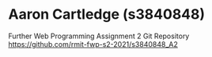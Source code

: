 # Aaron Cartledge (s3840848)
Further Web Programming Assignment 2 Git Repository
https://github.com/rmit-fwp-s2-2021/s3840848_A2